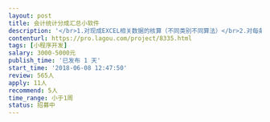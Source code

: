 ```yaml
---                
layout: post       
title: 会计统计分成汇总小软件           
description: '</br>1.对现成EXCEL相关数据的核算（不同类别不同算法）</br>2.对每条数据核算结果按比例分配（A部门 张三30%，B部门 李四70%）</br>3.对相关分配比例的数据导入（部门XXX   姓名xxx   比例XXX）</br>4.数据核算结果的汇总统计，部门 人员</br>5.支持对关分配比例的数据更改并按新分配关系核算汇总结果</br>6.支行同一个人录入为不同部门</br>'     
contenturl: https://pro.lagou.com/project/8335.html      
tags: [小程序开发]            
salary: 3000-5000元          
publish_time: '已发布 1 天'         
start_time: '2018-06-08 12:47:50'           
review: 565人                   
apply: 11人                   
recommend: 5人                   
time_range: 小于1周              
status: 招募中                  
---                 
```

